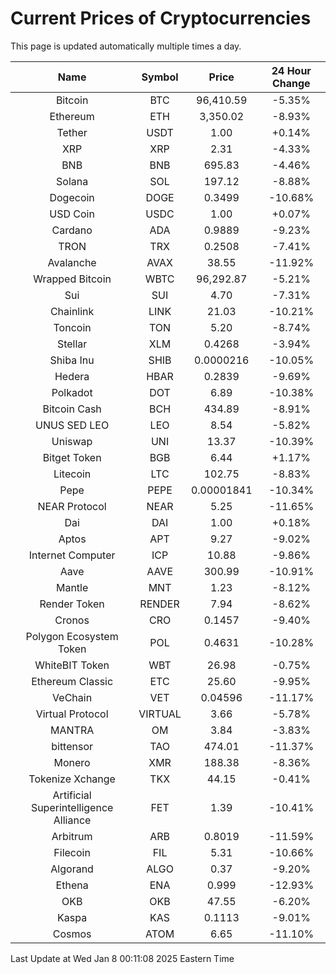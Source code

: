 # Current Prices of Cryptocurrencies
This page is updated automatically multiple times a day.

| Name | Symbol | Price | 24 Hour Change |
| :---: |:---:| :---: | :---: |
| Bitcoin | BTC | 96,410.59 | -5.35% |
| Ethereum | ETH | 3,350.02 | -8.93% |
| Tether | USDT | 1.00 | +0.14% |
| XRP | XRP | 2.31 | -4.33% |
| BNB | BNB | 695.83 | -4.46% |
| Solana | SOL | 197.12 | -8.88% |
| Dogecoin | DOGE | 0.3499 | -10.68% |
| USD Coin | USDC | 1.00 | +0.07% |
| Cardano | ADA | 0.9889 | -9.23% |
| TRON | TRX | 0.2508 | -7.41% |
| Avalanche | AVAX | 38.55 | -11.92% |
| Wrapped Bitcoin | WBTC | 96,292.87 | -5.21% |
| Sui | SUI | 4.70 | -7.31% |
| Chainlink | LINK | 21.03 | -10.21% |
| Toncoin | TON | 5.20 | -8.74% |
| Stellar | XLM | 0.4268 | -3.94% |
| Shiba Inu | SHIB | 0.0000216 | -10.05% |
| Hedera | HBAR | 0.2839 | -9.69% |
| Polkadot | DOT | 6.89 | -10.38% |
| Bitcoin Cash | BCH | 434.89 | -8.91% |
| UNUS SED LEO | LEO | 8.54 | -5.82% |
| Uniswap | UNI | 13.37 | -10.39% |
| Bitget Token | BGB | 6.44 | +1.17% |
| Litecoin | LTC | 102.75 | -8.83% |
| Pepe | PEPE | 0.00001841 | -10.34% |
| NEAR Protocol | NEAR | 5.25 | -11.65% |
| Dai | DAI | 1.00 | +0.18% |
| Aptos | APT | 9.27 | -9.02% |
| Internet Computer | ICP | 10.88 | -9.86% |
| Aave | AAVE | 300.99 | -10.91% |
| Mantle | MNT | 1.23 | -8.12% |
| Render Token | RENDER | 7.94 | -8.62% |
| Cronos | CRO | 0.1457 | -9.40% |
| Polygon Ecosystem Token | POL | 0.4631 | -10.28% |
| WhiteBIT Token | WBT | 26.98 | -0.75% |
| Ethereum Classic | ETC | 25.60 | -9.95% |
| VeChain | VET | 0.04596 | -11.17% |
| Virtual Protocol | VIRTUAL | 3.66 | -5.78% |
| MANTRA | OM | 3.84 | -3.83% |
| bittensor | TAO | 474.01 | -11.37% |
| Monero | XMR | 188.38 | -8.36% |
| Tokenize Xchange | TKX | 44.15 | -0.41% |
| Artificial Superintelligence Alliance | FET | 1.39 | -10.41% |
| Arbitrum | ARB | 0.8019 | -11.59% |
| Filecoin | FIL | 5.31 | -10.66% |
| Algorand | ALGO | 0.37 | -9.20% |
| Ethena | ENA | 0.999 | -12.93% |
| OKB | OKB | 47.55 | -6.20% |
| Kaspa | KAS | 0.1113 | -9.01% |
| Cosmos | ATOM | 6.65 | -11.10% |

Last Update at Wed Jan  8 00:11:08 2025 Eastern Time